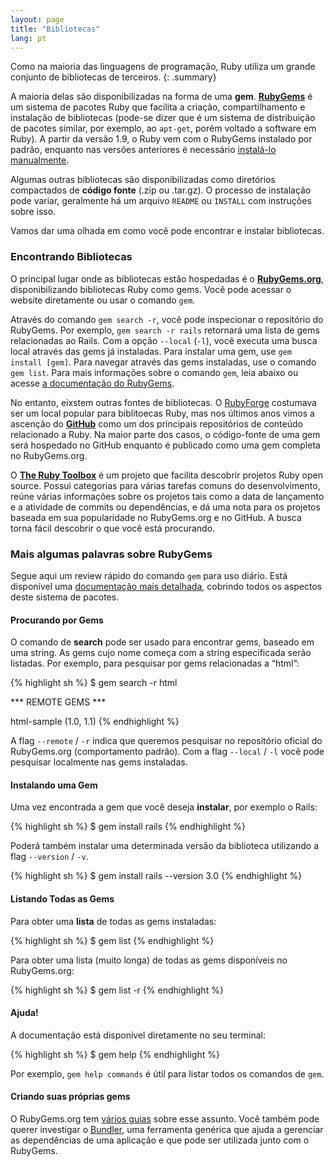 ```yaml
---
layout: page
title: "Bibliotecas"
lang: pt
---
```


Como na maioria das linguagens de programação, Ruby utiliza um grande
conjunto de bibliotecas de terceiros.
{: .summary}

A maioria delas são disponibilizadas na forma de uma **gem**.
[**RubyGems**][1] é um sistema de pacotes Ruby que facilita a
criação, compartilhamento e instalação de bibliotecas (pode-se dizer
que é um sistema de distribuição de pacotes similar, por exemplo,
ao `apt-get`, porém voltado a software em Ruby). A partir da versão
1.9, o Ruby vem com o RubyGems instalado por padrão, enquanto nas
versões anteriores é necessário [instalá-lo manualmente][2].

Algumas outras bibliotecas são disponibilizadas como diretórios compactados
de **código fonte** (.zip ou .tar.gz). O processo de instalação pode variar,
geralmente há um arquivo `README` ou `INSTALL` com instruções sobre isso.

Vamos dar uma olhada em como você pode encontrar e instalar bibliotecas.

### Encontrando Bibliotecas

O principal lugar onde as bibliotecas estão hospedadas é o
[**RubyGems.org**][1], disponibilizando bibliotecas Ruby como gems.
Você pode acessar o website diretamente ou usar o comando `gem`.

Através do comando `gem search -r`, você pode inspecionar o repositório
do RubyGems. Por exemplo, `gem search -r rails` retornará uma lista de
gems relacionadas ao Rails. Com a opção `--local` (`-l`), você
executa uma busca local através das gems já instaladas. Para instalar
uma gem, use `gem install [gem]`. Para navegar através das gems
instaladas, use o comando `gem list`. Para mais informações sobre
o comando `gem`, leia abaixo ou acesse [a documentação do RubyGems][3].

No entanto, eixstem outras fontes de bibliotecas. O [RubyForge][4]
costumava ser um local popular para biblitoecas Ruby, mas nos últimos
anos vimos a ascenção do [**GitHub**][5] como um dos principais
repositórios de conteúdo relacionado a Ruby. Na maior parte dos casos,
o código-fonte de uma gem será hospedado no GitHub enquanto é publicado
como uma gem completa no RubyGems.org.

O [**The Ruby Toolbox**][6] é um projeto que facilita descobrir projetos Ruby
open source. Possui categorias para várias tarefas comuns do desenvolvimento,
reúne várias informações sobre os projetos tais como a data de lançamento
e a atividade de commits ou dependências, e dá uma nota para os projetos
baseada em sua popularidade no RubyGems.org e no GitHub. A busca torna
fácil descobrir o que você está procurando.

### Mais algumas palavras sobre RubyGems

Segue aqui um review rápido do comando `gem` para uso diário. Está disponível
uma [documentação mais detalhada][7], cobrindo todos os aspectos deste
sistema de pacotes.

#### Procurando por Gems

O comando de **search** pode ser usado para encontrar gems, baseado em uma
string. As gems cujo nome começa com a string especificada serão listadas.
Por exemplo, para pesquisar por gems relacionadas a “html”:

{% highlight sh %}
$ gem search -r html

*** REMOTE GEMS ***

html-sample (1.0, 1.1)
{% endhighlight %}

A flag `--remote` / `-r` indica que queremos pesquisar no repositório
oficial do RubyGems.org (comportamento padrão). Com a flag `--local` / `-l`
você pode pesquisar localmente nas gems instaladas.

#### Instalando uma Gem

Uma vez encontrada a gem que você deseja **instalar**, por exemplo o Rails:

{% highlight sh %}
$ gem install rails
{% endhighlight %}

Poderá também instalar uma determinada versão da biblioteca utilizando a
flag `--version` / `-v`.

{% highlight sh %}
$ gem install rails --version 3.0
{% endhighlight %}

#### Listando Todas as Gems

Para obter uma **lista** de todas as gems instaladas:

{% highlight sh %}
$ gem list
{% endhighlight %}

Para obter uma lista (muito longa) de todas as gems disponíveis
no RubyGems.org:

{% highlight sh %}
$ gem list -r
{% endhighlight %}

#### Ajuda!

A documentação está disponível diretamente no seu terminal:

{% highlight sh %}
$ gem help
{% endhighlight %}

Por exemplo, `gem help commands` é útil para listar todos os comandos
de `gem`.

#### Criando suas próprias gems

O RubyGems.org tem [vários guias][3] sobre esse assunto. Você também pode
querer investigar o [Bundler][9], uma ferramenta genérica que ajuda a
gerenciar as dependências de uma aplicação e que pode ser utilizada
junto com o RubyGems.



[1]: https://rubygems.org/
[2]: https://rubygems.org/pages/download/
[3]: http://guides.rubygems.org/
[4]: http://rubyforge.org/
[5]: https://github.com/
[6]: https://www.ruby-toolbox.com/
[7]: http://guides.rubygems.org/command-reference/
[9]: http://bundler.io/
